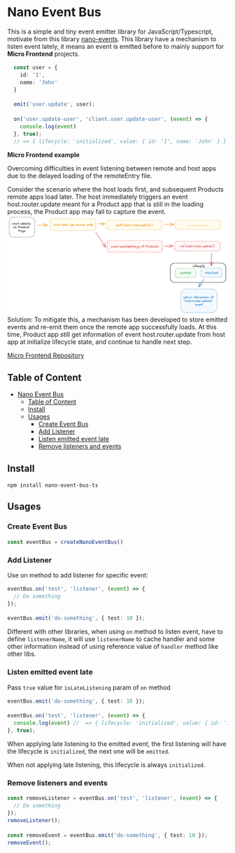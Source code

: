 # Nano Event Bus

This is a simple and tiny event emitter library for JavaScript/Typescript, motivate from this library [nano-events](https://github.com/ai/nanoevents).
This library have a mechanism to listen event lately, it means an event is emitted before to mainly support for **Micro Frontend** projects.

```typescript
  const user = {
    id: '1',
    name: 'John'
  }

  emit('user.update', user);

  on('user.update-user', 'client.user.update-user', (event) => {
    console.log(event)
  }, true);
  // => { lifecycle: 'initialized', value: { id: '1', name: 'John' } }
```

**Micro Frontend example**

Overcoming difficulties in event listening between remote and host apps due to the delayed loading of the remoteEntry file.

Consider the scenario where the host loads first, and subsequent Products remote apps load later. The host immediately triggers an event host.router.update meant for a Product app that is still in the loading process, the Product app may fail to capture the event.
![Flow](./docs/image-1.png)
Solution: To mitigate this, a mechanism has been developed to store emitted events and re-emit them once the remote app successfully loads. At this time, Product app still get information of event host.router.update from host app at initialize lifecycle state, and continue to handle next step.

[Micro Frontend Repository](https://github.com/lequochung19971/micro-fe-react)

## Table of Content

- [Nano Event Bus](#nano-event-bus)
  - [Table of Content](#table-of-content)
  - [Install](#install)
  - [Usages](#usages)
    - [Create Event Bus](#create-event-bus)
    - [Add Listener](#add-listener)
    - [Listen emitted event late](#listen-emitted-event-late)
    - [Remove listeners and events](#remove-listeners-and-events)

## Install

```
npm install nano-event-bus-ts
```

## Usages 

### Create Event Bus

```typescript
const eventBus = createNanoEventBus()
```

### Add Listener

Use on method to add listener for specific event:

```typescript
eventBus.on('test', 'listener', (event) => {
  // Do something
});

eventBus.emit('do-something', { test: 10 });
```

Different with other libraries, when using `on` method to listen event, have to define `listenerName`, it will use `listenerName` to cache handler and some other information instead of using reference value of `handler` method like other libs.

### Listen emitted event late

Pass `true` value for `isLateListening` param of `on` method

```typescript
eventBus.emit('do-something', { test: 10 });

eventBus.on('test', 'listener', (event) => {
  console.log(event) //  => { lifecycle: 'initialized', value: { id: '1', name: 'John' } }
}, true);
```

When applying late listening to the emitted event, the first listening will have the lifecycle is `initialized`, the next one will be `emitted`.

When not applying late listening, this lifecycle is always `initialized`.

### Remove listeners and events

```typescript
const removeListener = eventBus.on('test', 'listener', (event) => {
  // Do something
});
removeListener();

const removeEvent = eventBus.emit('do-something', { test: 10 });
removeEvent();
```
